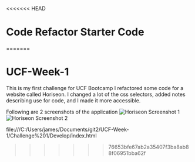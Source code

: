 <<<<<<< HEAD
# Code Refactor Starter Code
=======
# UCF-Week-1
This is my first challenge for UCF Bootcamp
I refactored some code for a website called Horiseon. 
I changed a lot of the css selectors, added notes describing use for code, and I made it more accessible. 


Following are 2 screenshots of the application
![Horiseon Screenshot 1](https://user-images.githubusercontent.com/91036714/138555468-d41f8dfc-d2f5-4285-a08a-d67d87a40fa8.jpg)
![Horiseon Screenshot 2](https://user-images.githubusercontent.com/91036714/138555486-2949d676-95ee-46eb-bd41-161b0a8d0676.png)


file:///C:/Users/james/Documents/git2/UCF-Week-1/Challenge%201/Develop/index.html
>>>>>>> 76653bfe67ab2a35407f3ba8ab88f06951bba62f
